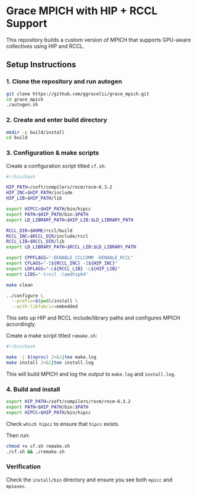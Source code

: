 # Grace MPICH with HIP + RCCL Support

This repository builds a custom version of MPICH that supports GPU-aware collectives using HIP and RCCL.

##  Setup Instructions

### 1. Clone the repository and run autogen
```bash
git clone https://github.com/ggracelii/grace_mpich.git
cd grace_mpich
./autogen.sh
```

### 2. Create and enter build directory
```bash
mkdir -p build/install
cd build
```

### 3. Configuration & make scripts
Create a configuration script titled `cf.sh`:
```bash
#!/bin/bash

HIP_PATH=/soft/compilers/rocm/rocm-6.3.2
HIP_INC=$HIP_PATH/include
HIP_LIB=$HIP_PATH/lib

export HIPCC=$HIP_PATH/bin/hipcc
export PATH=$HIP_PATH/bin:$PATH
export LD_LIBRARY_PATH=$HIP_LIB:$LD_LIBRARY_PATH

RCCL_DIR=$HOME/rccl/build
RCCL_INC=$RCCL_DIR/include/rccl
RCCL_LIB=$RCCL_DIR/lib
export LD_LIBRARY_PATH=$RCCL_LIB:$LD_LIBRARY_PATH

export CPPFLAGS="-DENABLE_CCLCOMM -DENABLE_RCCL"
export CFLAGS="-I${RCCL_INC} -I${HIP_INC}"
export LDFLAGS="-L${RCCL_LIB} -L${HIP_LIB}"
export LIBS="-lrccl -lamdhip64"

make clean

../configure \
  --prefix=$(pwd)/install \
  --with-libfabric=embedded
```
This sets up HIP and RCCL include/library paths and configures MPICH accordingly.

Create a make script titled `remake.sh`:
```bash
#!/bin/bash

make -j $(nproc) 2>&1|tee make.log
make install 2>&1|tee install.log
```
This will build MPICH and log the output to `make.log` and `install.log`.

### 4. Build and install
```bash
export HIP_PATH=/soft/compilers/rocm/rocm-6.3.2
export PATH=$HIP_PATH/bin:$PATH
export HIPCC=$HIP_PATH/bin/hipcc
```
Check `which hipcc` to ensure that `hipcc` exists.

Then run:
```bash
chmod +x cf.sh remake.sh
./cf.sh && ./remake.sh
```

### Verification
Check the `install/bin` directory and ensure you see both `mpicc` and `mpiexec`.
